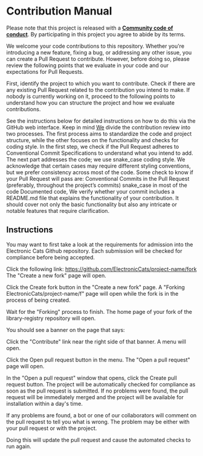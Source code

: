 # Contribution Manual

Please note that this project is released with a [**Community code of conduct**](https://github.com/ElectronicCats/electroniccats-cla/blob/main/electroniccats-community-code-of-conduct.md). By participating in this project you agree to abide by its terms. 

We welcome your code contributions to this repository. Whether you're introducing a new feature, fixing a bug, or addressing any other issue, you can create a Pull Request to contribute. However, before doing so, please review the following points that we evaluate in your code and our expectations for Pull Requests.

First, identify the project to which you want to contribute. Check if there are any existing Pull Request related to the contribution you intend to make. If nobody is currently working on it, proceed to the following points to understand how you can structure the project and how we evaluate contributions.

See the instructions below for detailed instructions on how to do this via the GitHub web interface.
Keep in mind
[We](https://github.com/ElectronicCats) divide the contribution review into two processes. The first process aims to standardize the code and project structure, while the other focuses on the functionality and checks for coding style.
In the first step, we check if the Pull Request adheres to Conventional Commit Specifications to understand what you intend to add. The next part addresses the code; we use snake_case coding style. We acknowledge that certain cases may require different styling conventions, but we prefer consistency across most of the code.
Some check to know if your Pull Request will pass are:
Conventional Commits in the Pull Request (preferably, throughout the project’s commits)
snake_case in most of the code
Documented code, We verify whether your commit includes a README.md file that explains the functionality of your contribution. It should cover not only the basic functionality but also any intricate or notable features that require clarification.
## Instructions

You may want to first take a look at the requirements for admission into the Electronic Cats Github repository. Each submission will be checked for compliance before being accepted.

Click the following link:
https://github.com/ElectronicCats/project-name/fork
The "Create a new fork" page will open.

Click the Create fork button in the "Create a new fork" page.
A "Forking ElectronicCats/project-name/f" page will open while the fork is in the process of being created.

Wait for the "Forking" process to finish.
The home page of your fork of the library-registry repository will open.

You should see a banner on the page that says:

Click the "Contribute" link near the right side of that banner.
A menu will open.

Click the Open pull request button in the menu.
The "Open a pull request" page will open.

In the "Open a pull request" window that opens, click the Create pull request button.
The project will be automatically checked for compliance as soon as the pull request is submitted. If no problems were found, the pull request will be immediately merged and the project will be available for installation within a day's time.

If any problems are found, a bot or one of our collaborators will comment on the pull request to tell you what is wrong. The problem may be either with your pull request or with the project.

Doing this will update the pull request and cause the automated checks to run again.
